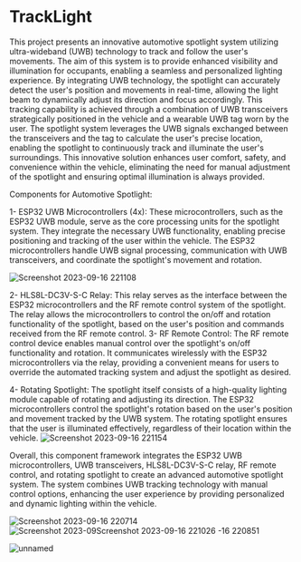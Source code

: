 # TrackLight
This project presents an innovative automotive spotlight system utilizing ultra-wideband (UWB) technology to track and follow the user's movements. The aim of this system is to provide enhanced visibility and illumination for occupants, enabling a seamless and personalized lighting experience. By integrating UWB technology, the spotlight can accurately detect the user's position and movements in real-time, allowing the light beam to dynamically adjust its direction and focus accordingly. This tracking capability is achieved through a combination of UWB transceivers strategically positioned in the vehicle and a wearable UWB tag worn by the user. The spotlight system leverages the UWB signals exchanged between the transceivers and the tag to calculate the user's precise location, enabling the spotlight to continuously track and illuminate the user's surroundings. This innovative solution enhances user comfort, safety, and convenience within the vehicle, eliminating the need for manual adjustment of the spotlight and ensuring optimal illumination is always provided.




Components for Automotive Spotlight:

1- ESP32 UWB Microcontrollers (4x): These microcontrollers, such as the ESP32 UWB module, serve as the core processing units for the spotlight system. They integrate the necessary UWB functionality, enabling precise positioning and tracking of the user within the vehicle. The ESP32 microcontrollers handle UWB signal processing, communication with UWB transceivers, and coordinate the spotlight's movement and rotation.

![Screenshot 2023-09-16 221108](https://github.com/Ahmedaltu/TrackLight/assets/76178825/3719c5d2-4313-464e-9949-51f962e314fb)




2- HLS8L-DC3V-S-C Relay: This relay serves as the interface between the ESP32 microcontrollers and the RF remote control system of the spotlight. The relay allows the microcontrollers to control the on/off and rotation functionality of the spotlight, based on the user's position and commands received from the RF remote control.
3- RF Remote Control: The RF remote control device enables manual control over the spotlight's on/off functionality and rotation. It communicates wirelessly with the ESP32 microcontrollers via the relay, providing a convenient means for users to override the automated tracking system and adjust the spotlight as desired.

4- Rotating Spotlight: The spotlight itself consists of a high-quality lighting module capable of rotating and adjusting its direction. The ESP32 microcontrollers control the spotlight's rotation based on the user's position and movement tracked by the UWB system. The rotating spotlight ensures that the user is illuminated effectively, regardless of their location within the vehicle.
![Screenshot 2023-09-16 221154](https://github.com/Ahmedaltu/TrackLight/assets/76178825/a3e906d2-9e0c-47f2-babd-c8bae00f942d)

Overall, this component framework integrates the ESP32 UWB microcontrollers, UWB transceivers, HLS8L-DC3V-S-C relay, RF remote control, and rotating spotlight to create an advanced automotive spotlight system. The system combines UWB tracking technology with manual control options, enhancing the user experience by providing personalized and dynamic lighting within the vehicle.


![Screenshot 2023-09-16 220714](https://github.com/Ahmedaltu/TrackLight/assets/76178825/b007925a-ab18-48df-9e02-31b8c7060736)
![Screenshot 2023-09![Screenshot 2023-09-16 221026](https://github.com/Ahmedaltu/TrackLight/assets/76178825/232a21e4-4a0a-40b2-b6d4-d697495b4462)
-16 220851](https://github.com/Ahmedaltu/TrackLight/assets/76178825/66a01c80-8e5c-458e-ada0-5db485f8fc90)


![unnamed](https://github.com/Ahmedaltu/TrackLight/assets/76178825/82e186de-1d09-43df-8c4e-96163715ab02)

